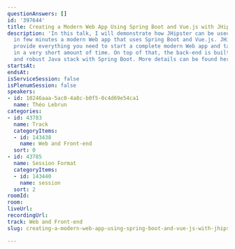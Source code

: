 ```yaml
---
questionAnswers: []
id: '397644'
title: Creating a Modern Web App Using Spring Boot and Vue.js with JHipster
description: 'In this talk, I will demonstrate how JHipster can be used to generate
  in few minutes a modern Web app that uses Spring Boot and Vue.js. JHipster will
  provide everything you need to start a complete modern Web app and take it to production
  in a very short amount of time. On top of that, the back-end is built as a high-performance
  and robust Java stack with Spring Boot. More details can be found here: https://www.jhipster.tech/.'
startsAt: 
endsAt: 
isServiceSession: false
isPlenumSession: false
speakers:
- id: 10246aaa-5ac0-4a8c-b0f5-0c4d69e54ca1
  name: Théo Lebrun
categories:
- id: 43783
  name: Track
  categoryItems:
  - id: 143438
    name: Web and Front-end
  sort: 0
- id: 43785
  name: Session Format
  categoryItems:
  - id: 143440
    name: session
  sort: 2
roomId: 
room: 
liveUrl: 
recordingUrl: 
track: Web and Front-end
slug: creating-a-modern-web-app-using-spring-boot-and-vue-js-with-jhipster

---
```

